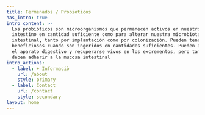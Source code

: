 ```yaml
---
title: Fermenados / Probioticos
has_intro: true
intro_content: >-
  Los probióticos son microorganismos que permanecen activos en nuestro
  intestino en cantidad suficiente como para alterar nuestra microbiota
  intestinal, tanto por implantación como por colonización. Pueden tener efectos
  beneficiosos cuando son ingeridos en cantidades suficientes. Pueden atravesar
  el aparato digestivo y recuperarse vivos en los excrementos, pero también se
  deben adherir a la mucosa intestinal
intro_actions:
  - label: + Informaciò
    url: /about
    style: primary
  - label: Contact
    url: /contact
    style: secondary
layout: home
---
```

